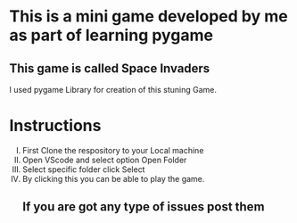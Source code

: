 # This is a mini game developed by me as part of learning pygame
## This game is called Space Invaders

<p> I used pygame Library for creation of this stuning Game.</p>

# Instructions
<ol type=I>
  <li> First Clone the respository to your Local machine</li>
  <li> Open VScode and select option Open Folder</li>
  <li> Select specific folder click Select</li>
  <li> By clicking this you can be able to play the game. </li>
</ul>



## If you are got any type of issues post them
